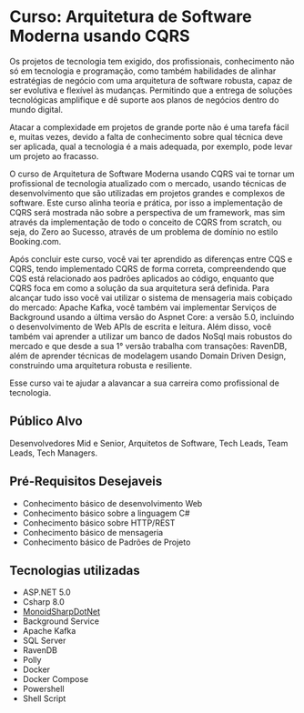# Curso: Arquitetura de Software Moderna usando CQRS

Os projetos de tecnologia tem exigido, dos profissionais, conhecimento não só em tecnologia e programação, como também habilidades de alinhar estratégias de negócio com uma arquitetura de software robusta, capaz de ser evolutiva e flexível às mudanças. Permitindo que a entrega de soluções tecnológicas amplifique e dê suporte aos planos de negócios dentro do mundo digital.

Atacar a complexidade em projetos de grande porte não é uma tarefa fácil e, muitas vezes, devido a falta de conhecimento sobre qual técnica deve ser aplicada, qual a tecnologia é a mais adequada, por exemplo, pode levar um projeto ao fracasso.

O curso de Arquitetura de Software Moderna usando CQRS vai te tornar um profissional de tecnologia atualizado com o mercado, usando técnicas de desenvolvimento que são utilizadas em projetos grandes e complexos de software. Este curso alinha teoria e prática, por isso a implementação de CQRS será mostrada não sobre a perspectiva de um framework, mas sim através da implementação de todo o conceito de CQRS from scratch, ou seja, do Zero ao Sucesso, através de um problema de domínio no estilo Booking.com.

Após concluir este curso, você vai ter aprendido as diferenças entre CQS e CQRS, tendo implementado CQRS de forma correta, compreendendo que CQS está relacionado aos padrões aplicados ao código, enquanto que CQRS foca em como a solução da sua arquitetura será definida. Para alcançar tudo isso você vai utilizar o sistema de mensageria mais cobiçado do mercado: Apache Kafka, você também vai implementar Serviços de Background usando a última versão do Aspnet Core: a versão 5.0, incluindo o desenvolvimento de Web APIs de escrita e leitura. Além disso, você também vai aprender a utilizar um banco de dados NoSql mais robustos do mercado e que desde a sua 1° versão trabalha com transações: RavenDB, além de aprender técnicas de modelagem usando Domain Driven Design, construindo uma arquitetura robusta e resiliente.

Esse curso vai te ajudar a alavancar a sua carreira como profissional de tecnologia.

## Público Alvo
Desenvolvedores Mid e Senior, Arquitetos de Software, Tech Leads, Team Leads, Tech Managers.

## Pré-Requisitos Desejaveis
- Conhecimento básico de desenvolvimento Web
- Conhecimento básico sobre a linguagem C#
- Conhecimento básico sobre HTTP/REST
- Conhecimento básico de mensageria
- Conhecimento básico de Padrões de Projeto

## Tecnologias utilizadas

- ASP.NET 5.0
- Csharp 8.0
- [MonoidSharpDotNet](https://github.com/jr-araujo/MonoidSharpDotNet)
- Background Service
- Apache Kafka
- SQL Server
- RavenDB
- Polly
- Docker
- Docker Compose
- Powershell
- Shell Script
